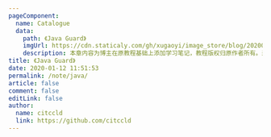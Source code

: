 ```yaml
---
pageComponent:
  name: Catalogue
  data:
    path: 《Java Guard》
    imgUrl: https://cdn.staticaly.com/gh/xugaoyi/image_store/blog/20200112120340.png
    description: 本章内容为博主在原教程基础上添加学习笔记，教程版权归原作者所有。来源：<a href='https://wangdoc.com/javascript/' target='_blank'>Java教程</a>
title: 《Java Guard》
date: 2020-01-12 11:51:53
permalink: /note/java/
article: false
comment: false
editLink: false
author:
  name: citccld
  link: https://github.com/citccld
---
```


